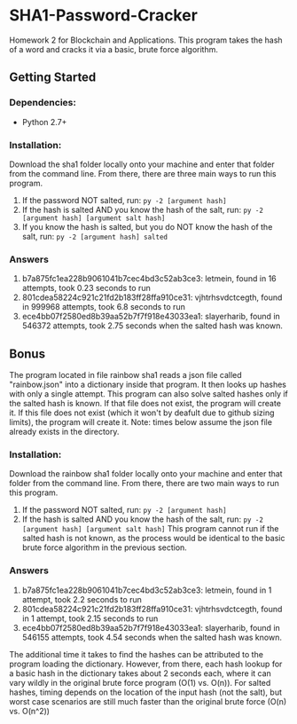 # SHA1-Password-Cracker
Homework 2 for Blockchain and Applications. This program takes the hash of a word and cracks it via a basic, brute force algorithm.
## Getting Started
### Dependencies:
* Python 2.7+
### Installation:
Download the sha1 folder locally onto your machine and enter that folder from the command line.
From there, there are three main ways to run this program.
1. If the password NOT salted, run:
 `py -2 [argument hash]`
1. If the hash is salted AND you know the hash of the salt, run: 
 `py -2 [argument hash] [argument salt hash]`
1. If you know the hash is salted, but you do NOT know the hash of the salt, run:
 `py -2 [argument hash] salted`
### Answers
1. b7a875fc1ea228b9061041b7cec4bd3c52ab3ce3: letmein, found in 16 attempts, took 0.23 seconds to run
1. 801cdea58224c921c21fd2b183ff28ffa910ce31: vjhtrhsvdctcegth, found in 999968 attempts, took 6.8 seconds to run
1. ece4bb07f2580ed8b39aa52b7f7f918e43033ea1: slayerharib, found in 546372 attempts, took 2.75 seconds when the salted hash was known. 

## Bonus

The program located in file rainbow sha1 reads a json file called "rainbow.json" into a dictionary inside that program. It then looks up hashes with only a single attempt. This program can also solve salted hashes only if the salted hash is known. If that file does not exist, the program will create it. If this file does not exist (which it won't by deafult due to github sizing limits), the program will create it. Note: times below assume the json file already exists in the directory.

### Installation:
Download the rainbow sha1 folder locally onto your machine and enter that folder from the command line.
From there, there are two main ways to run this program.
1. If the password NOT salted, run:
 `py -2 [argument hash]`
1. If the hash is salted AND you know the hash of the salt, run: 
 `py -2 [argument hash] [argument salt hash]`
 This program cannot run if the salted hash is not known, as the process would be identical to the basic brute force algorithm in the previous section.
### Answers
1. b7a875fc1ea228b9061041b7cec4bd3c52ab3ce3: letmein, found in 1 attempt, took 2.2 seconds to run
1. 801cdea58224c921c21fd2b183ff28ffa910ce31: vjhtrhsvdctcegth, found in 1 attempt, took 2.15 seconds to run
1. ece4bb07f2580ed8b39aa52b7f7f918e43033ea1: slayerharib, found in 546155 attempts, took 4.54 seconds when the salted hash was known. 

The additional time it takes to find the hashes can be attributed to the program loading the dictionary. However, from there, each hash lookup for a basic hash in the dictionary takes about 2 seconds each, where it can vary wildly in the original brute force program (O(1) vs. O(n)). For salted hashes, timing depends on the location of the input hash (not the salt), but worst case scenarios are still much faster than the original brute force (O(n) vs. O(n^2))
